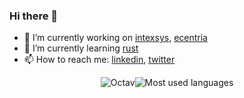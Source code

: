 ### Hi there 👋

<!--
**oleg-andreyev/oleg-andreyev** is a ✨ _special_ ✨ repository because its `README.md` (this file) appears on your GitHub profile.

Here are some ideas to get you started:

- 🔭 I’m currently working on ...
- 🌱 I’m currently learning ...
- 👯 I’m looking to collaborate on ...
- 🤔 I’m looking for help with ...
- 💬 Ask me about ...
- 📫 How to reach me: ...
- 😄 Pronouns: ...
- ⚡ Fun fact: ...
-->

- 🔭 I’m currently working on [intexsys], [ecentria]
- 🌱 I’m currently learning [rust]
- 📫 How to reach me: [linkedin], [twitter]

[intexsys]: https://www.intexsys.lv/
[ecentria]: https://ecentria.com/
[linkedin]: https://www.linkedin.com/in/olegandreyev/
[twitter]: https://twitter.com/olegandreyev
[rust]: https://www.rust-lang.org/

<p align="center"><img src="https://github-readme-stats.vercel.app/api?username=oleg-andreyev&show_icons=true" alt="Octav" /><img src="https://github-readme-stats.vercel.app/api/top-langs/?username=oleg-andreyev&layout=compact" alt="Most used languages" /></p>
